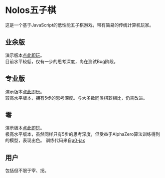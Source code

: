 # Nolos五子棋
这是一个基于JavaScript的低性能五子棋游戏，带有简易的传统计算机玩家。

## 业余版
演示版本[点此即玩](https://vexlife.github.io/Nolos/nolos_amat.html)。<br>
目前水平较低，仅有一步的思考深度，尚在测试Bug阶段。

## 专业版
演示版本[点此即玩](https://vexlife.github.io/Nolos/nolos_pro.htm)。<br>
较高水平版本，拥有5步的思考深度。与大多数同类棋软相比，仍需改进。

## 零
演示版本[点此即玩](https://vexlife.github.io/Nolos/nolos_zero.html)。<br>
极高水平版本，虽然同样只有5步的思考深度，但受益于AlphaZero算法训练得到的模型，表现出色。
训练代码来自[a0-jax](https://github.com/NTT123/a0-jax)

## 用户
包括但不限于宰、拐。
